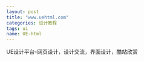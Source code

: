 ```yaml
---
layout: post
title: "www.uehtml.com"
categories: 设计教程
tags: ui
name: UE-html
---
```


UE设计平台-网页设计，设计交流，界面设计，酷站欣赏
<!--break-->
